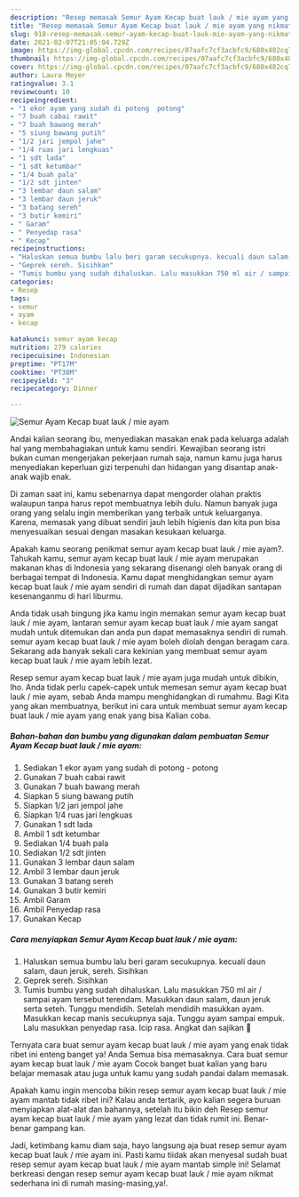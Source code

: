 ```yaml
---
description: "Resep memasak Semur Ayam Kecap buat lauk / mie ayam yang nikmat Untuk Jualan"
title: "Resep memasak Semur Ayam Kecap buat lauk / mie ayam yang nikmat Untuk Jualan"
slug: 918-resep-memasak-semur-ayam-kecap-buat-lauk-mie-ayam-yang-nikmat-untuk-jualan
date: 2021-02-07T21:05:04.729Z
image: https://img-global.cpcdn.com/recipes/07aafc7cf3acbfc9/680x482cq70/semur-ayam-kecap-buat-lauk-mie-ayam-foto-resep-utama.jpg
thumbnail: https://img-global.cpcdn.com/recipes/07aafc7cf3acbfc9/680x482cq70/semur-ayam-kecap-buat-lauk-mie-ayam-foto-resep-utama.jpg
cover: https://img-global.cpcdn.com/recipes/07aafc7cf3acbfc9/680x482cq70/semur-ayam-kecap-buat-lauk-mie-ayam-foto-resep-utama.jpg
author: Laura Meyer
ratingvalue: 3.1
reviewcount: 10
recipeingredient:
- "1 ekor ayam yang sudah di potong  potong"
- "7 buah cabai rawit"
- "7 buah bawang merah"
- "5 siung bawang putih"
- "1/2 jari jempol jahe"
- "1/4 ruas jari lengkuas"
- "1 sdt lada"
- "1 sdt ketumbar"
- "1/4 buah pala"
- "1/2 sdt jinten"
- "3 lembar daun salam"
- "3 lembar daun jeruk"
- "3 batang sereh"
- "3 butir kemiri"
- " Garam"
- " Penyedap rasa"
- " Kecap"
recipeinstructions:
- "Haluskan semua bumbu lalu beri garam secukupnya. kecuali daun salam, daun jeruk, sereh. Sisihkan"
- "Geprek sereh. Sisihkan"
- "Tumis bumbu yang sudah dihaluskan. Lalu masukkan 750 ml air / sampai ayam tersebut terendam. Masukkan daun salam, daun jeruk serta seteh. Tunggu mendidih. Setelah mendidih masukkan ayam. Masukkan kecap manis secukupnya saja. Tunggu ayam sampai empuk. Lalu masukkan penyedap rasa. Icip rasa. Angkat dan sajikan 🌼"
categories:
- Resep
tags:
- semur
- ayam
- kecap

katakunci: semur ayam kecap 
nutrition: 279 calories
recipecuisine: Indonesian
preptime: "PT17M"
cooktime: "PT38M"
recipeyield: "3"
recipecategory: Dinner

---
```



![Semur Ayam Kecap buat lauk / mie ayam](https://img-global.cpcdn.com/recipes/07aafc7cf3acbfc9/680x482cq70/semur-ayam-kecap-buat-lauk-mie-ayam-foto-resep-utama.jpg)

Andai kalian seorang ibu, menyediakan masakan enak pada keluarga adalah hal yang membahagiakan untuk kamu sendiri. Kewajiban seorang istri bukan cuman mengerjakan pekerjaan rumah saja, namun kamu juga harus menyediakan keperluan gizi terpenuhi dan hidangan yang disantap anak-anak wajib enak.

Di zaman  saat ini, kamu sebenarnya dapat mengorder olahan praktis walaupun tanpa harus repot membuatnya lebih dulu. Namun banyak juga orang yang selalu ingin memberikan yang terbaik untuk keluarganya. Karena, memasak yang dibuat sendiri jauh lebih higienis dan kita pun bisa menyesuaikan sesuai dengan masakan kesukaan keluarga. 



Apakah kamu seorang penikmat semur ayam kecap buat lauk / mie ayam?. Tahukah kamu, semur ayam kecap buat lauk / mie ayam merupakan makanan khas di Indonesia yang sekarang disenangi oleh banyak orang di berbagai tempat di Indonesia. Kamu dapat menghidangkan semur ayam kecap buat lauk / mie ayam sendiri di rumah dan dapat dijadikan santapan kesenanganmu di hari liburmu.

Anda tidak usah bingung jika kamu ingin memakan semur ayam kecap buat lauk / mie ayam, lantaran semur ayam kecap buat lauk / mie ayam sangat mudah untuk ditemukan dan anda pun dapat memasaknya sendiri di rumah. semur ayam kecap buat lauk / mie ayam boleh diolah dengan beragam cara. Sekarang ada banyak sekali cara kekinian yang membuat semur ayam kecap buat lauk / mie ayam lebih lezat.

Resep semur ayam kecap buat lauk / mie ayam juga mudah untuk dibikin, lho. Anda tidak perlu capek-capek untuk memesan semur ayam kecap buat lauk / mie ayam, sebab Anda mampu menghidangkan di rumahmu. Bagi Kita yang akan membuatnya, berikut ini cara untuk membuat semur ayam kecap buat lauk / mie ayam yang enak yang bisa Kalian coba.

<!--inarticleads1-->

##### Bahan-bahan dan bumbu yang digunakan dalam pembuatan Semur Ayam Kecap buat lauk / mie ayam:

1. Sediakan 1 ekor ayam yang sudah di potong - potong
1. Gunakan 7 buah cabai rawit
1. Gunakan 7 buah bawang merah
1. Siapkan 5 siung bawang putih
1. Siapkan 1/2 jari jempol jahe
1. Siapkan 1/4 ruas jari lengkuas
1. Gunakan 1 sdt lada
1. Ambil 1 sdt ketumbar
1. Sediakan 1/4 buah pala
1. Sediakan 1/2 sdt jinten
1. Gunakan 3 lembar daun salam
1. Ambil 3 lembar daun jeruk
1. Gunakan 3 batang sereh
1. Gunakan 3 butir kemiri
1. Ambil  Garam
1. Ambil  Penyedap rasa
1. Gunakan  Kecap




<!--inarticleads2-->

##### Cara menyiapkan Semur Ayam Kecap buat lauk / mie ayam:

1. Haluskan semua bumbu lalu beri garam secukupnya. kecuali daun salam, daun jeruk, sereh. Sisihkan
1. Geprek sereh. Sisihkan
1. Tumis bumbu yang sudah dihaluskan. Lalu masukkan 750 ml air / sampai ayam tersebut terendam. Masukkan daun salam, daun jeruk serta seteh. Tunggu mendidih. Setelah mendidih masukkan ayam. Masukkan kecap manis secukupnya saja. Tunggu ayam sampai empuk. Lalu masukkan penyedap rasa. Icip rasa. Angkat dan sajikan 🌼




Ternyata cara buat semur ayam kecap buat lauk / mie ayam yang enak tidak ribet ini enteng banget ya! Anda Semua bisa memasaknya. Cara buat semur ayam kecap buat lauk / mie ayam Cocok banget buat kalian yang baru belajar memasak atau juga untuk kamu yang sudah pandai dalam memasak.

Apakah kamu ingin mencoba bikin resep semur ayam kecap buat lauk / mie ayam mantab tidak ribet ini? Kalau anda tertarik, ayo kalian segera buruan menyiapkan alat-alat dan bahannya, setelah itu bikin deh Resep semur ayam kecap buat lauk / mie ayam yang lezat dan tidak rumit ini. Benar-benar gampang kan. 

Jadi, ketimbang kamu diam saja, hayo langsung aja buat resep semur ayam kecap buat lauk / mie ayam ini. Pasti kamu tiidak akan menyesal sudah buat resep semur ayam kecap buat lauk / mie ayam mantab simple ini! Selamat berkreasi dengan resep semur ayam kecap buat lauk / mie ayam nikmat sederhana ini di rumah masing-masing,ya!.

